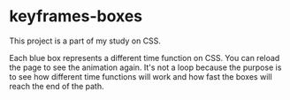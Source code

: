 # keyframes-boxes

This project is a part of my study on CSS.

Each blue box represents a different time function on CSS. You can reload the page to see the animation again. It's not a loop because the purpose is to see how different time functions will work and how fast the boxes will reach the end of the path.